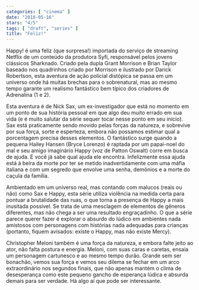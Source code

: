 ```yaml
---
categories: [ "cinema" ]
date: "2018-05-16"
stars: "4/5"
tags: [ "draft", "series" ]
title: "Feliz!"
---
```

Happy! é uma feliz (que surpresa!) importada do serviço de streaming
Netflix de um conteúdo da produtora Syfi, responsável pelos jovens
clássicos Sharknado. Criado pela dupla Grant Morrison e Brian Taylor
baseado nos quadrinhos criado por Morrison e ilustrado por Darick
Robertson, esta aventura de ação policial distópica se passa em um
universo onde há muitas brechas para o sobrenatural, mas ao mesmo tempo
garante um realismo fantástico bem típico dos criadores de Adrenalina
(1 e 2).

Esta aventura é de Nick Sax, um ex-investigador que está no momento
em um ponto de sua história pessoal em que algo deu muito errado em
sua vida (e é muito salutar da série sequer tocar nesse ponto em seu
início). Sax está praticamente sendo movido pelas forças da natureza, e
sobrevive por sua força, sorte e esperteza, embora não possamos estimar
qual a porcentagem precisa desses elementos. O fantástico surge quando
a pequena Hailey Hansen (Bryce Lorenzo) é raptada por um papai-noel do
mal e seu amigo imaginário Happy (voz de Patton Oswalt) corre em busca
de ajuda. E você já sabe qual ajuda ele encontra. Infelizmente essa
ajuda está à beira da morte por ter se metido inadvertidamente com
uma máfia italiana e com um segredo que envolve uma senha, demônios
e a morte do caçula da família.

Ambientado em um universo real, mas contando com malucos (reais ou
não) como Sax e Happy, esta série utiliza violência na medida certa
para pontuar a brutalidade das ruas, o que torna a presença de Happy
a mais inusitada possível. Se trata de uma mesclagem de elementos de
gêneros diferentes, mas não chega a ser uma resultado engraçadinho. O
que a série parece querer fazer é explorar o absurdo do lúdico em
ambientes nada amistosos com personagens com histórias nada adequadas
para crianças (portanto, fiquem avisados: existe o Happy, mas não
existe Mercy).

Christopher Meloni também é uma força da natureza, e embora falte jeito
ao ator, não falta postura e energia. Meloni, com suas caras e caretas,
ensaia um personagem cartunesco e ao mesmo tempo durão. Grande sem
ser bonachão, vemos sua força e vemos seu dilema se fechar em um arco
extraordinário nos segundos finais, que não apenas mantém o clima de
desesperança como este pequeno gancho de esperança lúdica e absurda
demais para ser verdade. Há algo aí que pode ser interessante.
